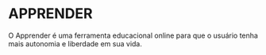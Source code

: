 # APPRENDER #

O Apprender é uma ferramenta educacional online para que o usuário tenha mais autonomia e liberdade em sua vida.
